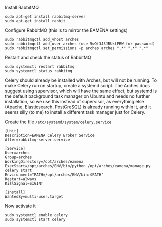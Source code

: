 Install RabbitMQ

```
sudo apt-get install rabbitmq-server
sudo apt-get install rabbit
```

Configure RabbitMQ (this is to mirror the EAMENA settings)

```
sudo rabbitmqctl add_vhost arches
sudo rabbitmqctl add_user arches (use 5wQf3J3JRUktFRW for password)
sudo rabbitmqctl set_permissions -p arches arches ".*" ".*" ".*"
```

Restart and check the status of RabbitMQ

```
sudo systemctl restart rabbitmq
sudo systemctl status rabbitmq
```

Celery should already be installed with Arches, but will not be running. To make Celery run on startup, create a systemd script. The Arches docs suggest using supervisor, which will have the same effect, but systemd is the default background task manager on Ubuntu and needs no further installation, so we use this instead of supervisor, as everything else (Apache, Elasticsearch, PostGreSQL) is already running within it, and it seems silly (to me) to install a different task manager just for Celery.

Create the file `/etc/systemd/system/celery.service`

```
[Unit]
Description=EAMENA Celery Broker Service
After=rabbitmq-server.service

[Service]
User=arches
Group=arches
WorkingDirectory=/opt/arches/eamena
ExecStart=/opt/arches/ENV/bin/python /opt/arches/eamena/manage.py celery start
Environment="PATH=/opt/arches/ENV/bin:$PATH"
Restart=always
KillSignal=SIGINT

[Install]
WantedBy=multi-user.target
```

Now activate it

```
sudo systemctl enable celery
sudo systemctl start celery
```

